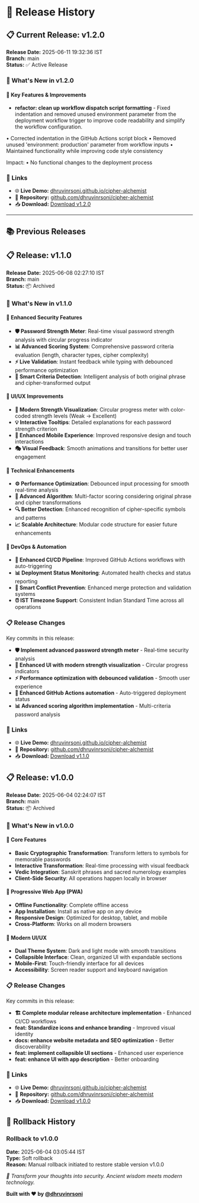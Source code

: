 # 🚀 Release History

## 📋 Current Release: v1.2.0

**Release Date:** 2025-06-11 19:32:36 IST  
**Branch:** main  
**Status:** ✅ Active Release

### 🎉 What's New in v1.2.0

#### 🚀 Key Features & Improvements
- **refactor: clean up workflow dispatch script formatting** - Fixed indentation and removed unused environment parameter from the
deployment workflow trigger to improve code readability and simplify
the workflow configuration.

• Corrected indentation in the GitHub Actions script block
• Removed unused 'environment: production' parameter from workflow inputs
• Maintained functionality while improving code style consistency

Impact:
• No functional changes to the deployment process

### 🔗 Links
- 🌐 **Live Demo:** [dhruvinrsoni.github.io/cipher-alchemist](https://dhruvinrsoni.github.io/cipher-alchemist/)
- 📱 **Repository:** [github.com/dhruvinrsoni/cipher-alchemist](https://github.com/dhruvinrsoni/cipher-alchemist)
- 📥 **Download:** [Download v1.2.0](https://github.com/dhruvinrsoni/cipher-alchemist/archive/refs/tags/v1.2.0.zip)

---

## 📚 Previous Releases





## 📋 Release: v1.1.0

**Release Date:** 2025-06-08 02:27:10 IST  
**Branch:** main  
**Status:** 📦 Archived

### 🎉 What's New in v1.1.0

#### 🔐 Enhanced Security Features
- **🛡️ Password Strength Meter**: Real-time visual password strength analysis with circular progress indicator
- **📊 Advanced Scoring System**: Comprehensive password criteria evaluation (length, character types, cipher complexity)
- **⚡ Live Validation**: Instant feedback while typing with debounced performance optimization
- **🎯 Smart Criteria Detection**: Intelligent analysis of both original phrase and cipher-transformed output

#### 🎨 UI/UX Improvements
- **🔄 Modern Strength Visualization**: Circular progress meter with color-coded strength levels (Weak → Excellent)
- **💡 Interactive Tooltips**: Detailed explanations for each password strength criterion
- **📱 Enhanced Mobile Experience**: Improved responsive design and touch interactions
- **🎭 Visual Feedback**: Smooth animations and transitions for better user engagement

#### 🔧 Technical Enhancements
- **⚙️ Performance Optimization**: Debounced input processing for smooth real-time analysis
- **🧠 Advanced Algorithm**: Multi-factor scoring considering original phrase and cipher transformations
- **🔍 Better Detection**: Enhanced recognition of cipher-specific symbols and patterns
- **📈 Scalable Architecture**: Modular code structure for easier future enhancements

#### 🚀 DevOps & Automation
- **🤖 Enhanced CI/CD Pipeline**: Improved GitHub Actions workflows with auto-triggering
- **📊 Deployment Status Monitoring**: Automated health checks and status reporting
- **🔄 Smart Conflict Prevention**: Enhanced merge protection and validation systems
- **⏰ IST Timezone Support**: Consistent Indian Standard Time across all operations

### 📋 Release Changes
Key commits in this release:
- **🛡️ Implement advanced password strength meter** - Real-time security analysis
- **🎨 Enhanced UI with modern strength visualization** - Circular progress indicators
- **⚡ Performance optimization with debounced validation** - Smooth user experience
- **🤖 Enhanced GitHub Actions automation** - Auto-triggered deployment status
- **📊 Advanced scoring algorithm implementation** - Multi-criteria password analysis

### 🔗 Links
- 🌐 **Live Demo:** [dhruvinrsoni.github.io/cipher-alchemist](https://dhruvinrsoni.github.io/cipher-alchemist/)
- 📱 **Repository:** [github.com/dhruvinrsoni/cipher-alchemist](https://github.com/dhruvinrsoni/cipher-alchemist)
- 📥 **Download:** [Download v1.1.0](https://github.com/dhruvinrsoni/cipher-alchemist/archive/refs/tags/v1.1.0.zip)



## 📋 Release: v1.0.0

**Release Date:** 2025-06-04 02:24:07 IST  
**Branch:** main  
**Status:** 📦 Archived

### 🎉 What's New in v1.0.0

#### 🔐 Core Features
- **Basic Cryptographic Transformation**: Transform letters to symbols for memorable passwords
- **Interactive Transformation**: Real-time processing with visual feedback
- **Vedic Integration**: Sanskrit phrases and sacred numerology examples
- **Client-Side Security**: All operations happen locally in browser

#### 📱 Progressive Web App (PWA)
- **Offline Functionality**: Complete offline access
- **App Installation**: Install as native app on any device
- **Responsive Design**: Optimized for desktop, tablet, and mobile
- **Cross-Platform**: Works on all modern browsers

#### 🎨 Modern UI/UX
- **Dual Theme System**: Dark and light mode with smooth transitions
- **Collapsible Interface**: Clean, organized UI with expandable sections
- **Mobile-First**: Touch-friendly interface for all devices
- **Accessibility**: Screen reader support and keyboard navigation

### 📋 Release Changes
Key commits in this release:
- **🏗️ Complete modular release architecture implementation** - Enhanced CI/CD workflows
- **feat: Standardize icons and enhance branding** - Improved visual identity
- **docs: enhance website metadata and SEO optimization** - Better discoverability
- **feat: implement collapsible UI sections** - Enhanced user experience
- **feat: enhance UI with app description** - Better onboarding

### 🔗 Links
- 🌐 **Live Demo:** [dhruvinrsoni.github.io/cipher-alchemist](https://dhruvinrsoni.github.io/cipher-alchemist/)
- 📱 **Repository:** [github.com/dhruvinrsoni/cipher-alchemist](https://github.com/dhruvinrsoni/cipher-alchemist)
- 📥 **Download:** [Download v1.0.0](https://github.com/dhruvinrsoni/cipher-alchemist/archive/refs/tags/v1.0.0.zip)


## 🔄 Rollback History

### Rollback to v1.0.0
**Date:** 2025-06-04 03:05:44 IST  
**Type:** Soft rollback  
**Reason:** Manual rollback initiated to restore stable version v1.0.0


*🔮 Transform your thoughts into security. Ancient wisdom meets modern technology.*

**Built with ❤️ by [@dhruvinrsoni](https://github.com/dhruvinrsoni)**
